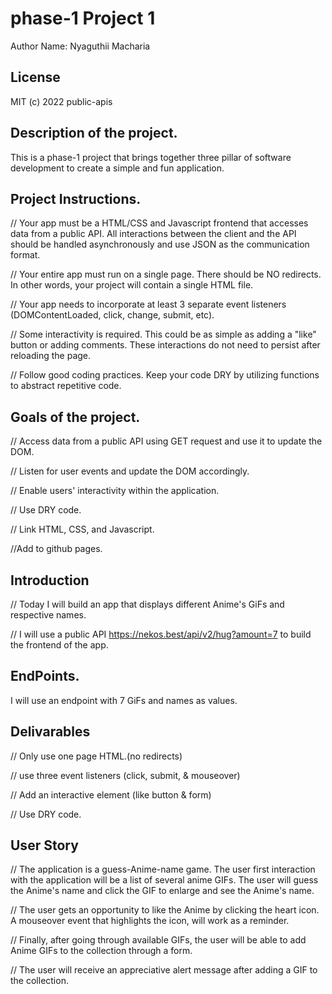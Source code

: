 # phase-1 Project 1
Author Name: Nyaguthii Macharia

## License
MIT (c) 2022 public-apis

## Description of the project.
This is a phase-1 project that brings together three pillar of software development to create a simple and fun application.

## Project Instructions.
// Your app must be a HTML/CSS and Javascript frontend that accesses data from a public API. All interactions between the client and the API should be handled asynchronously and use JSON as the communication format.

// Your entire app must run on a single page. There should be NO redirects. In other words, your project will contain a single HTML file.

// Your app needs to incorporate at least 3 separate event listeners (DOMContentLoaded, click, change, submit, etc).

// Some interactivity is required. This could be as simple as adding a "like" button or adding comments. These interactions do not need to persist after reloading the page.

// Follow good coding practices. Keep your code DRY by utilizing functions to abstract repetitive code.

## Goals of the project.
// Access data from a public API using GET request and use it to update the DOM.

// Listen for user events and update the DOM accordingly.

// Enable users' interactivity within the application.

// Use DRY code.

// Link HTML, CSS, and Javascript.

//Add to github pages.

## Introduction
// Today I will build an app that displays different Anime's GiFs and respective names.

// I will use a public API https://nekos.best/api/v2/hug?amount=7 to build the frontend of the app.

## EndPoints.
I will use an endpoint with 7 GiFs and names as values.

## Delivarables
// Only use one page HTML.(no redirects)

// use three event listeners (click, submit, & mouseover) 

// Add an interactive element (like button & form)

// Use DRY code.

## User Story
// The application is a guess-Anime-name game. The user first interaction with the application will be a list of several anime GIFs. The user will guess the Anime's name and click the GIF to enlarge and see the Anime's name. 

// The user gets an opportunity to like the Anime by clicking the heart icon. A mouseover event that highlights the icon, will work as a reminder.

// Finally, after going through available GIFs, the user will be able to add Anime GIFs to the collection through a form.

// The user will receive an appreciative alert message after adding a GIF to the collection.
